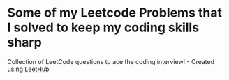 # Some of my Leetcode Problems that I solved to keep my coding skills sharp
Collection of LeetCode questions to ace the coding interview! - Created using [LeetHub](https://github.com/QasimWani/LeetHub)
